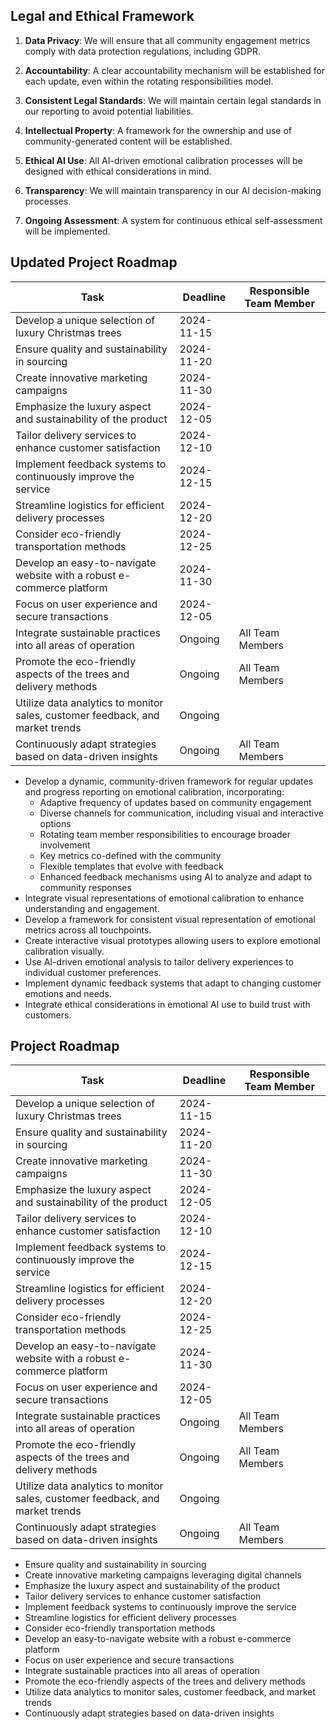 

## Legal and Ethical Framework

1. **Data Privacy**: We will ensure that all community engagement metrics comply with data protection regulations, including GDPR.

2. **Accountability**: A clear accountability mechanism will be established for each update, even within the rotating responsibilities model.

3. **Consistent Legal Standards**: We will maintain certain legal standards in our reporting to avoid potential liabilities.

4. **Intellectual Property**: A framework for the ownership and use of community-generated content will be established.

5. **Ethical AI Use**: All AI-driven emotional calibration processes will be designed with ethical considerations in mind.

6. **Transparency**: We will maintain transparency in our AI decision-making processes.

7. **Ongoing Assessment**: A system for continuous ethical self-assessment will be implemented.

## Updated Project Roadmap

| Task                                             | Deadline       | Responsible Team Member |
|--------------------------------------------------|----------------|-------------------------|
| Develop a unique selection of luxury Christmas trees | 2024-11-15    | <Team Member A>         |
| Ensure quality and sustainability in sourcing    | 2024-11-20    | <Team Member B>         |
| Create innovative marketing campaigns             | 2024-11-30    | <Team Member C>         |
| Emphasize the luxury aspect and sustainability of the product | 2024-12-05 | <Team Member D>         |
| Tailor delivery services to enhance customer satisfaction | 2024-12-10 | <Team Member E>         |
| Implement feedback systems to continuously improve the service | 2024-12-15 | <Team Member F>         |
| Streamline logistics for efficient delivery processes | 2024-12-20 | <Team Member G>         |
| Consider eco-friendly transportation methods      | 2024-12-25    | <Team Member H>         |
| Develop an easy-to-navigate website with a robust e-commerce platform | 2024-11-30 | <Team Member I>         |
| Focus on user experience and secure transactions  | 2024-12-05    | <Team Member J>         |
| Integrate sustainable practices into all areas of operation | Ongoing | All Team Members        |
| Promote the eco-friendly aspects of the trees and delivery methods | Ongoing | All Team Members        |
| Utilize data analytics to monitor sales, customer feedback, and market trends | Ongoing | <Team Member K>         |
| Continuously adapt strategies based on data-driven insights | Ongoing | All Team Members        |
- Develop a dynamic, community-driven framework for regular updates and progress reporting on emotional calibration, incorporating:
  - Adaptive frequency of updates based on community engagement
  - Diverse channels for communication, including visual and interactive options
  - Rotating team member responsibilities to encourage broader involvement
  - Key metrics co-defined with the community
  - Flexible templates that evolve with feedback
  - Enhanced feedback mechanisms using AI to analyze and adapt to community responses
- Integrate visual representations of emotional calibration to enhance understanding and engagement.
- Develop a framework for consistent visual representation of emotional metrics across all touchpoints.
- Create interactive visual prototypes allowing users to explore emotional calibration visually.
- Use AI-driven emotional analysis to tailor delivery experiences to individual customer preferences.
- Implement dynamic feedback systems that adapt to changing customer emotions and needs.
- Integrate ethical considerations in emotional AI use to build trust with customers.
## Project Roadmap

| Task                                             | Deadline       | Responsible Team Member |
|--------------------------------------------------|----------------|-------------------------|
| Develop a unique selection of luxury Christmas trees | 2024-11-15    | <Team Member A>         |
| Ensure quality and sustainability in sourcing    | 2024-11-20    | <Team Member B>         |
| Create innovative marketing campaigns             | 2024-11-30    | <Team Member C>         |
| Emphasize the luxury aspect and sustainability of the product | 2024-12-05 | <Team Member D>         |
| Tailor delivery services to enhance customer satisfaction | 2024-12-10 | <Team Member E>         |
| Implement feedback systems to continuously improve the service | 2024-12-15 | <Team Member F>         |
| Streamline logistics for efficient delivery processes | 2024-12-20 | <Team Member G>         |
| Consider eco-friendly transportation methods      | 2024-12-25    | <Team Member H>         |
| Develop an easy-to-navigate website with a robust e-commerce platform | 2024-11-30 | <Team Member I>         |
| Focus on user experience and secure transactions  | 2024-12-05    | <Team Member J>         |
| Integrate sustainable practices into all areas of operation | Ongoing | All Team Members        |
| Promote the eco-friendly aspects of the trees and delivery methods | Ongoing | All Team Members        |
| Utilize data analytics to monitor sales, customer feedback, and market trends | Ongoing | <Team Member K>         |
| Continuously adapt strategies based on data-driven insights | Ongoing | All Team Members        |
- Ensure quality and sustainability in sourcing
- Create innovative marketing campaigns leveraging digital channels
- Emphasize the luxury aspect and sustainability of the product
- Tailor delivery services to enhance customer satisfaction
- Implement feedback systems to continuously improve the service
- Streamline logistics for efficient delivery processes
- Consider eco-friendly transportation methods
- Develop an easy-to-navigate website with a robust e-commerce platform
- Focus on user experience and secure transactions
- Integrate sustainable practices into all areas of operation
- Promote the eco-friendly aspects of the trees and delivery methods
- Utilize data analytics to monitor sales, customer feedback, and market trends
- Continuously adapt strategies based on data-driven insights